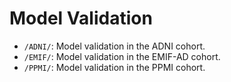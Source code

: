 # Model Validation
* `/ADNI/`: Model validation in the ADNI cohort.
* `/EMIF/`: Model validation in the EMIF-AD cohort.
* `/PPMI/`: Model validation in the PPMI cohort.